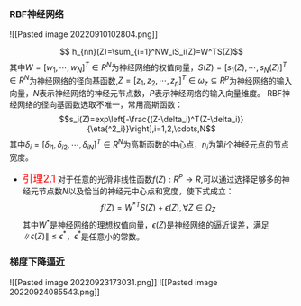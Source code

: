 ### RBF神经网络
![[Pasted image 20220910102804.png]] 

$$ h_{nn}(Z)=\sum_{i=1}^NW_iS_i(Z)=W^TS(Z)$$
其中$W=[w_1,\cdots,w_N]^T\in R^N$为神经网络的权值向量，$S(Z)=[s_1(Z),\cdots,s_N(Z)]^T\in R^N$为神经网络的径向基函数,$Z=[z_1,z_2,\cdots,z_p]^T\in \omega_z\subseteq R^p$为神经网络的输入向量，$N$表示神经网络的神经元节点数，$P$表示神经网络的输入向量维度。
RBF神经网络的径向基函数选取不唯一，常用高斯函数：$$s_i(Z)=exp\left[-\frac{(Z-\delta_i)^T(Z-\delta_i)}{\eta{^2_i}}\right],i=1,2,\cdots,N$$
其中$\delta_i=\left[\delta_{i1},\delta_{i2},\cdots,\delta_{iN}\right]^T\in R^N$为高斯函数的中心点，$\eta_i$为第$i$个神经元点的节点宽度。
- <font  
color="red"  
size="4">引理2.1</font>
对于任意的光滑非线性函数$f(Z):R^P\rightarrow R$,可以通过选择足够多的神经元节点数$N$以及恰当的神经元中心点和宽度，使下式成立：$$f(Z)=W^{*T}S(Z)+\epsilon(Z),\forall Z\in \Omega_Z$$
其中$W^*$是神经网络的理想权值向量，$\epsilon(Z)$是神经网络的逼近误差，满足
$\left\|\epsilon(Z)\right\|\leq\epsilon^*$，$\epsilon^*$是任意小的常数。

### 梯度下降逼近
![[Pasted image 20220923173031.png]]
![[Pasted image 20220924085543.png]]


















